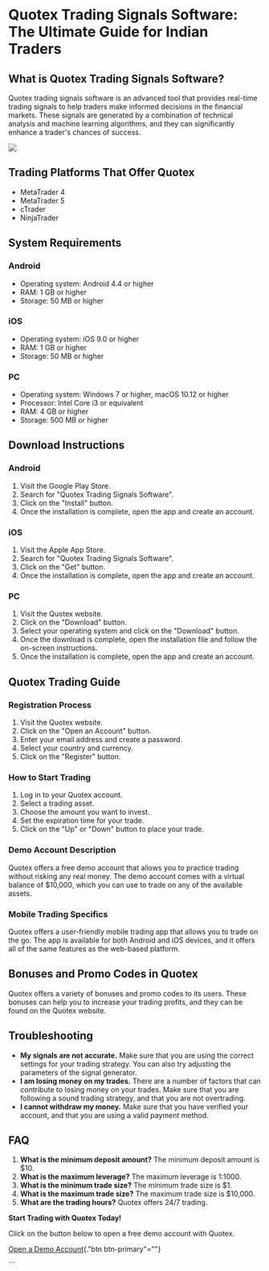 # Quotex Trading Signals Software: The Ultimate Guide for Indian Traders

## What is Quotex Trading Signals Software?

Quotex trading signals software is an advanced tool that provides
real-time trading signals to help traders make informed decisions in the
financial markets. These signals are generated by a combination of
technical analysis and machine learning algorithms, and they can
significantly enhance a trader\'s chances of success.

[![](https://static.quotex.io/files/8_en/300_250.jpg)](https://traff.sbs/brokerqxsignupf)

## Trading Platforms That Offer Quotex

-   MetaTrader 4
-   MetaTrader 5
-   cTrader
-   NinjaTrader

## System Requirements

### Android

-   Operating system: Android 4.4 or higher
-   RAM: 1 GB or higher
-   Storage: 50 MB or higher

### iOS

-   Operating system: iOS 9.0 or higher
-   RAM: 1 GB or higher
-   Storage: 50 MB or higher

### PC

-   Operating system: Windows 7 or higher, macOS 10.12 or higher
-   Processor: Intel Core i3 or equivalent
-   RAM: 4 GB or higher
-   Storage: 500 MB or higher

## Download Instructions

### Android

1.  Visit the Google Play Store.
2.  Search for "Quotex Trading Signals Software".
3.  Click on the "Install" button.
4.  Once the installation is complete, open the app and create an
    account.

### iOS

1.  Visit the Apple App Store.
2.  Search for "Quotex Trading Signals Software".
3.  Click on the "Get" button.
4.  Once the installation is complete, open the app and create an
    account.

### PC

1.  Visit the Quotex website.
2.  Click on the "Download" button.
3.  Select your operating system and click on the "Download"
    button.
4.  Once the download is complete, open the installation file and follow
    the on-screen instructions.
5.  Once the installation is complete, open the app and create an
    account.

## Quotex Trading Guide

### Registration Process

1.  Visit the Quotex website.
2.  Click on the "Open an Account" button.
3.  Enter your email address and create a password.
4.  Select your country and currency.
5.  Click on the "Register" button.

### How to Start Trading

1.  Log in to your Quotex account.
2.  Select a trading asset.
3.  Choose the amount you want to invest.
4.  Set the expiration time for your trade.
5.  Click on the "Up" or "Down" button to place your trade.

### Demo Account Description

Quotex offers a free demo account that allows you to practice trading
without risking any real money. The demo account comes with a virtual
balance of \$10,000, which you can use to trade on any of the available
assets.

### Mobile Trading Specifics

Quotex offers a user-friendly mobile trading app that allows you to
trade on the go. The app is available for both Android and iOS devices,
and it offers all of the same features as the web-based platform.

## Bonuses and Promo Codes in Quotex

Quotex offers a variety of bonuses and promo codes to its users. These
bonuses can help you to increase your trading profits, and they can be
found on the Quotex website.

## Troubleshooting

-   **My signals are not accurate.** Make sure that you are using the
    correct settings for your trading strategy. You can also try
    adjusting the parameters of the signal generator.
-   **I am losing money on my trades.** There are a number of factors
    that can contribute to losing money on your trades. Make sure that
    you are following a sound trading strategy, and that you are not
    overtrading.
-   **I cannot withdraw my money.** Make sure that you have verified
    your account, and that you are using a valid payment method.

## FAQ

1.  **What is the minimum deposit amount?** The minimum deposit amount
    is \$10.
2.  **What is the maximum leverage?** The maximum leverage is 1:1000.
3.  **What is the minimum trade size?** The minimum trade size is \$1.
4.  **What is the maximum trade size?** The maximum trade size is
    \$10,000.
5.  **What are the trading hours?** Quotex offers 24/7 trading.

**Start Trading with Quotex Today!**

Click on the button below to open a free demo account with Quotex.

[Open a Demo Account](\%22https://traff.sbs/brokerqxsignup\%22){."btn
btn-primary"=""}

\`\`\`

